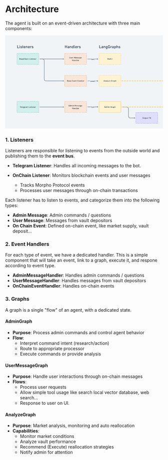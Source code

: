 # Architecture

The agent is built on an event-driven architecture with three main components:

![](./docs/listener-handlers-graph.png)

### 1. Listeners
Listeners are responsible for listening to events from the outside world and publishing them to the **event bus**.

- **Telegram Listener**: Handles all incoming messages to the bot.

- **OnChain Listener**: Monitors blockchain events and user messages
  - Tracks Morpho Protocol events
  - Processes user messages through on-chain transactions

Each listener has to listen to events, and categorize them into the following types:

- **Admin Message**: Admin commands / questions
- **User Message**: Messages from vault depositors
- **On Chain Event**: Defined on-chain event, like market supply, vault deposit...

### 2. Event Handlers

For each type of event, we have a dedicated handler. This is a simple component that will take an event, link to a graph, execute it, and respone according to event type.

- **AdminMessageHandler**: Handles admin commands / questions
- **UserMessageHandler**: Handles messages from vault depositors
- **OnChainEventHandler**: Handles on-chain events

### 3. Graphs

A graph is a single "flow" of an agent, with a dedicated state.

#### AdminGraph
- **Purpose**: Process admin commands and control agent behavior
- **Flow**:
  - Interpret command intent (research/action)
  - Route to appropriate processor
  - Execute commands or provide analysis


#### UserMessageGraph 
- **Purpose**: Handle user interactions through on-chain messages
- **Flows**:
  - Process user requests
  - Allow simple tool usage like search local vector database, web search...
  - Response to user on UI.

#### AnalyzeGraph
- **Purpose**: Market analysis, monitoring and auto reallocation
- **Capabilities**:
  - Monitor market conditions
  - Analyze vault performance
  - Recommend (Execute) reallocation strategies
  - Notify admin for attention

